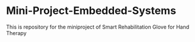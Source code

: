 # Mini-Project-Embedded-Systems
This is  repository for the miniproject of Smart Rehabilitation Glove for Hand Therapy
